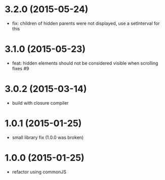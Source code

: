 # 3.2.0 (2015-05-24)

  * fix: children of hidden parents were not displayed, use a setInterval for this

# 3.1.0 (2015-05-23)

  * feat: hidden elements should not be considered visible when scrolling
    fixes #9

# 3.0.2 (2015-03-14)
  
  * build with closure compiler

# 1.0.1 (2015-01-25)

  * small library fix (1.0.0 was broken)

# 1.0.0 (2015-01-25)

  * refactor using commonJS

